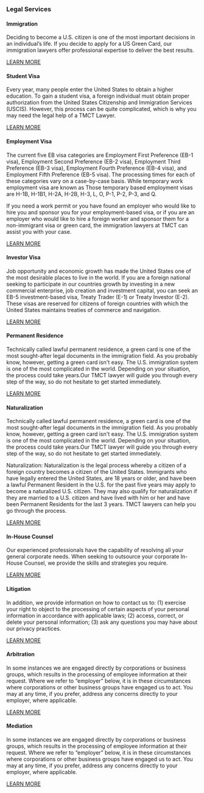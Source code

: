 
### Legal Services

#### Immigration
Deciding to become a U.S. citizen is one of the most important decisions in an individual’s life. If you decide to apply for a US Green Card, our immigration lawyers offer professional expertise to deliver the best results.

<a class="apply" href="javascript:app.Click('immigration')">LEARN MORE</a>

#### Student Visa
Every year, many people enter the United States to obtain a higher education. To gain a student visa, a foreign individual must obtain proper authorization from the United States Citizenship and Immigration Services (USCIS). However, this process can be quite complicated, which is why you may need the legal help of a TMCT Lawyer.

<a class="apply" href="javascript:app.Click('student-visa')">LEARN MORE</a>

#### Employment Visa
The current five EB visa categories are Employment First Preference (EB-1 visa), Employment Second Preference (EB-2 visa), Employment Third Preference (EB-3 visa), Employment Fourth Preference (EB-4 visa), and Employment Fifth Preference (EB-5 visa). The processing times for each of these categories vary on a case-by-case basis. While temporary work employment visa are known as Those temporary based employment visas are H-1B, H-1B1, H-2A, H-2B, H-3, L, O, P-1, P-2, P-3, and Q.

If you need a work permit or you have found an employer who would like to hire you and sponsor you for your employment-based visa, or if you are an employer who would like to hire a foreign worker and sponsor them for a non-immigrant visa or green card, the immigration lawyers at TMCT can assist you with your case.

<a class="apply" href="javascript:app.Click('employment-visa')">LEARN MORE</a>

#### Investor Visa
Job opportunity and economic growth has made the United States one of the most desirable places to live in the world. If you are a foreign national seeking to participate in our countries growth by investing in a new commercial enterprise, job creation and investment capital, you can seek an EB-5 investment-based visa, Treaty Trader (E-1) or Treaty Investor (E-2). These visas are reserved for citizens of foreign countries with which the United States maintains treaties of commerce and navigation.

<a class="apply" href="javascript:app.Click('investor-visa')">LEARN MORE</a>

#### Permanent Residence
Technically called lawful permanent residence, a green card is one of the most sought-after legal documents in the immigration field. As you probably know, however, getting a green card isn't easy. The U.S. immigration system is one of the most complicated in the world. Depending on your situation, the process could take years.Our TMCT lawyer will guide you through every step of the way, so do not hesitate to get started immediately.

<a class="apply" href="javascript:app.Click('permanent-residence')">LEARN MORE</a>

#### Naturalization
Technically called lawful permanent residence, a green card is one of the most sought-after legal documents in the immigration field. As you probably know, however, getting a green card isn't easy. The U.S. immigration system is one of the most complicated in the world. Depending on your situation, the process could take years.Our TMCT lawyer will guide you through every step of the way, so do not hesitate to get started immediately.

Naturalization:
Naturalization is the legal process whereby a citizen of a foreign country becomes a citizen of the United States. Immigrants who have legally entered the United States, are 18 years or older, and have been a lawful Permanent Resident in the U.S. for the past five years may apply to become a naturalized U.S. citizen. They may also qualify for naturalization if they are married to a U.S. citizen and have lived with him or her and have been Permanent Residents for the last 3 years. TMCT lawyers can help you go through the process.


<a class="apply" href="javascript:app.Click('naturalization')">LEARN MORE</a>

#### In-House Counsel
Our experienced professionals have the capability of resolving all your general corporate needs. When seeking to outsource your corporate In-House Counsel, we provide the skills and strategies you require. 

<a class="apply" href="javascript:app.Click('in-house-counsel')">LEARN MORE</a>

#### Litigation
In addition, we provide information on how to contact us to: (1) exercise your right to object to the processing of certain aspects of your personal information in accordance with applicable laws; (2) access, correct, or delete your personal information; (3) ask any questions you may have about our privacy practices.

<a class="apply" href="javascript:app.Click('litigation')">LEARN MORE</a>

#### Arbitration
In some instances we are engaged directly by corporations or business groups, which results in the processing of employee information at their request. Where we refer to “employer” below, it is in these circumstances where corporations or other business groups have engaged us to act. You may at any time, if you prefer, address any concerns directly to your employer, where applicable.

<a class="apply" href="javascript:app.Click('arbitration')">LEARN MORE</a>

#### Mediation
In some instances we are engaged directly by corporations or business groups, which results in the processing of employee information at their request. Where we refer to “employer” below, it is in these circumstances where corporations or other business groups have engaged us to act. You may at any time, if you prefer, address any concerns directly to your employer, where applicable.

<a class="apply" href="javascript:app.Click('mediation')">LEARN MORE</a>






